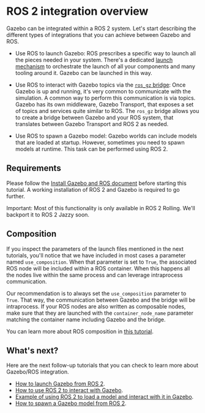 # ROS 2 integration overview

Gazebo can be integrated within a ROS 2 system. Let's start describing the
different types of integrations that you can achieve between Gazebo and ROS.

* Use ROS to launch Gazebo: ROS prescribes a specific way to launch all
the pieces needed in your system. There's a dedicated
[launch mechanism](https://docs.ros.org/en/rolling/Tutorials/Intermediate/Launch/Creating-Launch-Files.html)
to orchestrate the launch of all your components and many tooling around it.
Gazebo can be launched in this way.

* Use ROS to interact with Gazebo topics via the [`ros_gz` bridge](https://github.com/gazebosim/ros_gz):
Once Gazebo is up and running, it's very common to communicate with the
simulation. A common way to perform this communication is via topics. Gazebo has
its own middleware, Gazebo Transport, that exposes a set of topics and services quite similar to ROS. The `ros_gz` bridge allows you to create a bridge between
Gazebo and your ROS system, that translates between Gazebo Transport and ROS 2
as needed.

* Use ROS to spawn a Gazebo model: Gazebo worlds can include models that are
loaded at startup. However, sometimes you need to spawn models at runtime. This
task can be performed using ROS 2.

## Requirements

Please follow the [Install Gazebo and ROS document](ros_installation)
before starting this tutorial. A working installation of ROS 2 and Gazebo is
required to go further.

Important: Most of this functionality is only available in ROS 2 Rolling.
We'll backport it to ROS 2 Jazzy soon.

## Composition

If you inspect the parameters of the launch files mentioned in the next
tutorials, you'll notice that we have included in most cases a parameter named
`use_composition`. When that parameter is set to `True`, the associated ROS
node will be included within a ROS container. When this happens all the nodes
live within the same process and can leverage intraprocess communication.

Our recommendation is to always set the `use_composition` parameter to `True`.
That way, the communication between Gazebo and the bridge will be intraprocess.
If your ROS nodes are also written as composable nodes, make sure that they are
launched with the `container_node_name` parameter matching the container name
including Gazebo and the bridge.

You can learn more about ROS composition in [this tutorial](https://docs.ros.org/en/galactic/Tutorials/Intermediate/Composition.html).

## What's next?

Here are the next follow-up tutorials that you can check to learn more about
Gazebo/ROS integration.

* [How to launch Gazebo from ROS 2](ros2_launch_gazebo).
* [How to use ROS 2 to interact with Gazebo](ros2_integration).
* [Example of using ROS 2 to load a model and interact with it in Gazebo](ros2_interop).
* [How to spawn a Gazebo model from ROS 2](ros2_spawn_model).
